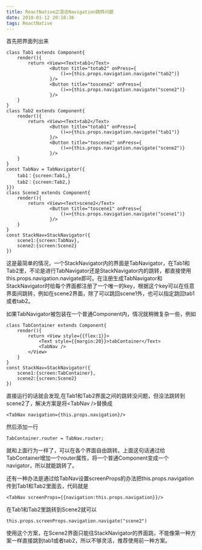 ```yaml
---
title: ReactNative之混合Navigation跳转问题
date: 2018-01-12 20:18:36
tags: ReactNative
---
```

首先把界面列出来

	class Tab1 extends Component{
		render(){
			return <View><Text>tab1</Text>
					<Button title="totab2" onPress={
						()=>{this.props.navigation.navigate("tab2")}
					}/>
					<Button title="toscene2" onPress={
						()=>{this.props.navigation.navigate("scene2")}
					}/>
		}
	}
	class Tab2 extends Component{
		render(){
			return <View><Text>tab2</Text>
					<Button title="totab1" onPress={
						()=>{this.props.navigation.navigate("tab1")}
					}/>
					<Button title="toscene2" onPress={
						()=>{this.props.navigation.navigate("scene2")}
					}/>
		}
	}
	const TabNav = TabNavigator({
		tab1：{screen:Tab1,}
		tab2：{screen:Tab2,}
	}})
	class Scene2 extends Component{
		render(){
			return <View><Text>scene2</Text>
					<Button title="toscene1" onPress={
						()=>{this.props.navigation.navigate("scene1")}
					}/>
		}
	}
	const StackNav=StackNavigator({
		scene1:{screen:TabNav},
		scene2:{screen:Scene2}
	})
这是最简单的情况，一个StackNavigator内的界面是TabNavigator，在Tab1和Tab2里，不论是进行TabNavigator还是StackNavigator内的跳转，都直接使用this.props.navigation.navigate即可。在注册生成TabNavigator和StackNavigator时给每个界面都注册了一个唯一的key，根据这个key可以在任意界面间跳转，例如在scene2界面，除了可以跳回scene1外，也可以指定跳回tab1或者tab2。

如果TabNavigator被包装在一个普通Component内，情况就稍微复杂一些，例如

	class TabContainer extends Component{
		render(){
        	return <View style={{flex:1}}>
            	<Text style={{margin:20}}>tabContainer</Text>
            	<TabNav />
        	</View>
    	}
	}
	const StackNav=StackNavigator({
		scene1:{screen:TabContainer},
		scene2:{screen:Scene2}
	})
直接运行的话就会发现,在Tab1和Tab2界面之间的跳转没问题，但没法跳转到scene2了，解决方案是将\<TabNav /\>替换成

	<TabNav navigation={this.props.navigation}/>
然后添加一行

	TabContainer.router = TabNav.router;
就和上面行为一样了，可以在各个界面自由跳转。上面这句话通过给TabContainer增加一个router属性，将一个普通Component变成一个navigator，所以就能跳转了。

还有一种办法是通过给TabNav设置screenProps的办法把this.props.navigation传到Tab1和Tab2里面去，代码就是

	<TabNav screenProps={{navigation:this.props.navigation}}/>
在Tab1和Tab2里跳转到Scene2就可以

	this.props.screenProps.navigation.navigate("scene2")

使用这个方案，在Scene2界面只能往StackNavigator的界面跳，不能像第一种方案一样直接跳到tab1或者tab2，所以不够灵活，推荐使用前一种方案。